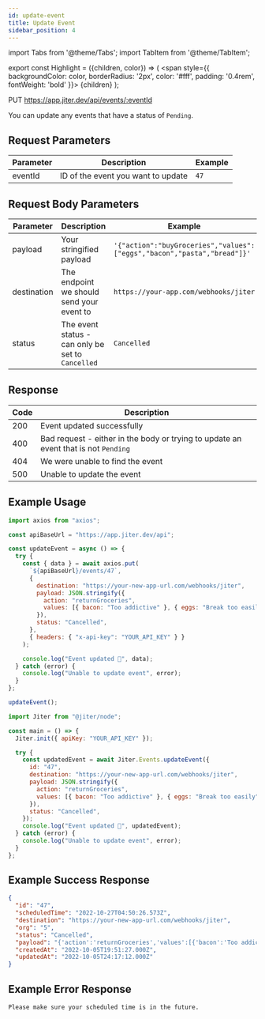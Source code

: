 ```yaml
---
id: update-event
title: Update Event
sidebar_position: 4
---
```


import Tabs from '@theme/Tabs';
import TabItem from '@theme/TabItem';

export const Highlight = ({children, color}) => (
<span
style={{
      backgroundColor: color,
      borderRadius: '2px',
      color: '#fff',
      padding: '0.4rem',
      fontWeight: 'bold'
    }}>
{children}
</span>
);

<Highlight color="#ff6d00">PUT</Highlight> https://app.jiter.dev/api/events/:eventId

>

You can update any events that have a status of `Pending`.

## Request Parameters

| Parameter | Description                        | Example |
| --------- | ---------------------------------- | ------- |
| eventId   | ID of the event you want to update | `47`    |

## Request Body Parameters

| Parameter   | Description                                       | Example                                                                 |
| ----------- | ------------------------------------------------- | ----------------------------------------------------------------------- |
| payload     | Your stringified payload                          | `'{"action":"buyGroceries","values":["eggs","bacon","pasta","bread"]}'` |
| destination | The endpoint we should send your event to         | `https://your-app.com/webhooks/jiter`                                   |
| status      | The event status - can only be set to `Cancelled` | `Cancelled`                                                             |

## Response

| Code | Description                                                                         |
| ---- | ----------------------------------------------------------------------------------- |
| 200  | Event updated successfully                                                          |
| 400  | Bad request - either in the body or trying to update an event that is not `Pending` |
| 404  | We were unable to find the event                                                    |
| 500  | Unable to update the event                                                          |

## Example Usage

<Tabs>
<TabItem value="ts" label="TypeScript" default>

```jsx title="index.ts"
import axios from "axios";

const apiBaseUrl = "https://app.jiter.dev/api";

const updateEvent = async () => {
  try {
    const { data } = await axios.put(
      `${apiBaseUrl}/events/47`,
      {
        destination: "https://your-new-app-url.com/webhooks/jiter",
        payload: JSON.stringify({
          action: "returnGroceries",
          values: [{ bacon: "Too addictive" }, { eggs: "Break too easily" }],
        }),
        status: "Cancelled",
      },
      { headers: { "x-api-key": "YOUR_API_KEY" } }
    );

    console.log("Event updated 🎉", data);
  } catch (error) {
    console.log("Unable to update event", error);
  }
};

updateEvent();
```

</TabItem>
  <TabItem value="js" label="Javascript" >

```js title="index.js"
import Jiter from "@jiter/node";

const main = () => {
  Jiter.init({ apiKey: "YOUR_API_KEY" });

  try {
    const updatedEvent = await Jiter.Events.updateEvent({
      id: "47",
      destination: "https://your-new-app-url.com/webhooks/jiter",
      payload: JSON.stringify({
        action: "returnGroceries",
        values: [{ bacon: "Too addictive" }, { eggs: "Break too easily" }],
      }),
      status: "Cancelled",
    });
    console.log("Event updated 🎉", updatedEvent);
  } catch (error) {
    console.log("Unable to update event", error);
  }
};
```

  </TabItem>

</Tabs>

## Example Success Response

```json
{
  "id": "47",
  "scheduledTime": "2022-10-27T04:50:26.573Z",
  "destination": "https://your-new-app-url.com/webhooks/jiter",
  "org": "5",
  "status": "Cancelled",
  "payload": "{'action':'returnGroceries','values':[{'bacon':'Too addictive'},{'eggs':'Break too easily'}]}",
  "createdAt": "2022-10-05T19:51:27.000Z",
  "updatedAt": "2022-10-05T24:17:12.000Z"
}
```

## Example Error Response

```
Please make sure your scheduled time is in the future.
```

